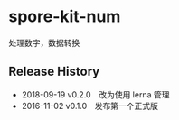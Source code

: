 # spore-kit-num

处理数字，数据转换

## Release History

* 2018-09-19 v0.2.0 改为使用 lerna 管理
* 2016-11-02 v0.1.0 发布第一个正式版

